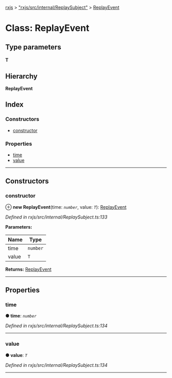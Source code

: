 [rxjs](../README.md) > ["rxjs/src/internal/ReplaySubject"](../modules/_rxjs_src_internal_replaysubject_.md) > [ReplayEvent](../classes/_rxjs_src_internal_replaysubject_.replayevent.md)

# Class: ReplayEvent

## Type parameters
#### T 
## Hierarchy

**ReplayEvent**

## Index

### Constructors

* [constructor](_rxjs_src_internal_replaysubject_.replayevent.md#constructor)

### Properties

* [time](_rxjs_src_internal_replaysubject_.replayevent.md#time)
* [value](_rxjs_src_internal_replaysubject_.replayevent.md#value)

---

## Constructors

<a id="constructor"></a>

###  constructor

⊕ **new ReplayEvent**(time: *`number`*, value: *`T`*): [ReplayEvent](_rxjs_src_internal_replaysubject_.replayevent.md)

*Defined in rxjs/src/internal/ReplaySubject.ts:133*

**Parameters:**

| Name | Type |
| ------ | ------ |
| time | `number` |
| value | `T` |

**Returns:** [ReplayEvent](_rxjs_src_internal_replaysubject_.replayevent.md)

___

## Properties

<a id="time"></a>

###  time

**● time**: *`number`*

*Defined in rxjs/src/internal/ReplaySubject.ts:134*

___
<a id="value"></a>

###  value

**● value**: *`T`*

*Defined in rxjs/src/internal/ReplaySubject.ts:134*

___

